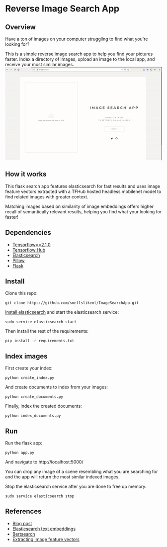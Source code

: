 # Reverse Image Search App

## Overview 
Have a ton of images on your computer struggling to find what you're looking for? 

This is a simple reverse image search app to help you find your pictures faster.
Index a directory of images, upload an image to the local app, and receive your most similar images.
![app gif](assets/elastic_imagesearch.gif?raw=true)

## How it works
This flask search app features elasticsearch for fast results and uses image feature vectors extracted with a TFHub hosted headless mobilenet model to find related images with greater context.

Matching images based on similarity of image embeddings offers higher recall of semantically relevant results, helping you find what your looking for faster!

## Dependencies
* [Tensorflow==2.1.0](https://www.tensorflow.org/)
* [Tensorflow Hub](https://www.tensorflow.org/hub)
* [Elasticsearch](https://www.elastic.co/elasticsearch/?ultron=[EL]-[B]-[AMER]-US+CA-Exact&blade=adwords-s&Device=c&thor=elasticsearch&gclid=Cj0KCQjwyPbzBRDsARIsAFh15JYEyhRFpwbjk_M-v67OAevQez72jXQuIY5VbZinBakVJr5UelxEdlgaAl93EALw_wcB)
* [Pillow](https://pillow.readthedocs.io/en/stable/)
* [Flask](http://flask.pocoo.org)

## Install
Clone this repo:
```
git clone https://github.com/smellslikeml/ImageSearchApp.git
```

[Install elasticsearch](https://www.elastic.co/downloads/elasticsearch) and start the elasticsearch service:
```
sudo service elasticsearch start
```

Then install the rest of the requirements:
```
pip install -r requirements.txt
```

## Index images
First create your index:
```
python create_index.py
```

And create documents to index from your images:
```
python create_documents.py
```

Finally, index the created documents:
```
python index_documents.py
```

## Run
Run the flask app:
```
python app.py
```
And navigate to http://localhost:5000/ 

You can drop any image of a scene resembling what you are searching for and the app will return the most similar indexed images.

Stop the elasticsearch service after you are done to free up memory.
```
sudo service elasticsearch stop
```

## References

* [Blog post](https://smellslikeml.com/bertsearch.html)
* [Elasticsearch text embeddings](https://www.elastic.co/blog/text-similarity-search-with-vectors-in-elasticsearch)
* [Bertsearch](https://github.com/Hironsan/bertsearch)
* [Extracting image feature vectors](https://www.tensorflow.org/hub/common_signatures/images#feature-vector)
